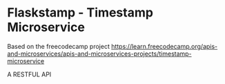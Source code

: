 # Flaskstamp - Timestamp Microservice

Based on the freecodecamp project https://learn.freecodecamp.org/apis-and-microservices/apis-and-microservices-projects/timestamp-microservice

A RESTFUL API

